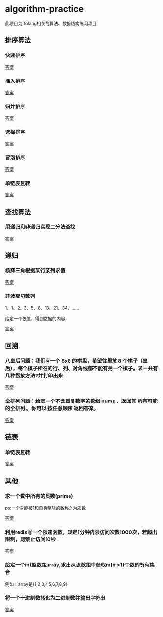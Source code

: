 # algorithm-practice

此项目为Golang相关的算法、数据结构练习项目

## 排序算法

### 快速排序
[答案](arithmetic/quick_sort.go)

### 插入排序
[答案](arithmetic/insert_sort.go)

### 归并排序
[答案](arithmetic/merge_sort.go)

### 选择排序
[答案](arithmetic/select_sort.go)

### 冒泡排序
[答案](arithmetic/bubble_sort.go)

### 单链表反转
[答案](arithmetic/reverse_node.go)

## 查找算法

### 用递归和非递归实现二分法查找
[答案](arithmetic/binary_search.go)

## 递归

### 杨辉三角根据某行某列求值
[答案](arithmetic/pascal_triangle.go)

### 菲波那切数列

1、1、2、3、5、8、13、21、34、……

给定一个数值，得到数据的内容

[答案](arithmetic/fibonacci.go)

## 回溯

### 八皇后问题：我们有一个 8x8 的棋盘，希望往里放 8 个棋子（皇后），每个棋子所在的行、列、对角线都不能有另一个棋子。求一共有几种摆放方法?并打印出来
[答案]()

### 全排列问题：给定一个不含重复数字的数组 nums ，返回其 所有可能的全排列 。你可以 按任意顺序 返回答案。
[答案](arithmetic/permutation.go)

## 链表

### 单链表反转

[答案](arithmetic/reverse_node.go)

## 其他

### 求一个数中所有的质数(prime)

ps:一个只能被1和自身整除的数称之为质数

[答案](arithmetic/prime.go)


### 利用redis写一个限速函数，规定1分钟内限访问次数1000次，若超出限制，则禁止访问10秒

[答案](arithmetic/limit_request.go)

### 给定一个int型数组array,求出从该数组中获取m(m>1)个数的所有集合

例如：array是{1,2,3,4,5,6,7,8,9}

### 将一个十进制数转化为二进制数并输出字符串

[答案](arithmetic/numeration.go)








